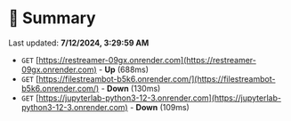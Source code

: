 # 📖 Summary
Last updated: **7/12/2024, 3:29:59 AM**

- `GET` [https://restreamer-09gx.onrender.com](https://restreamer-09gx.onrender.com) - **Up** (688ms)
- `GET` [https://filestreambot-b5k6.onrender.com/](https://filestreambot-b5k6.onrender.com/) - **Down** (130ms)
- `GET` [https://jupyterlab-python3-12-3.onrender.com](https://jupyterlab-python3-12-3.onrender.com) - **Down** (109ms)
